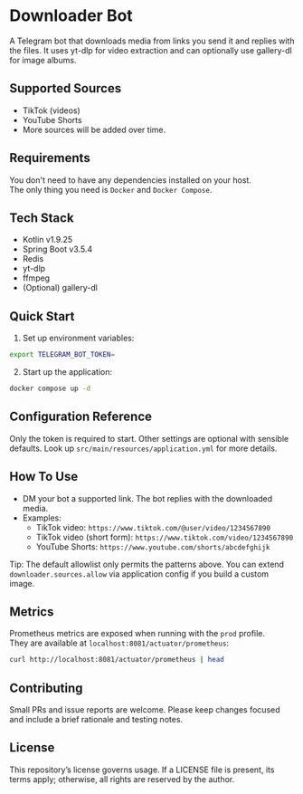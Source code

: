 # Downloader Bot
A Telegram bot that downloads media from links you send it and replies with the files.
It uses yt-dlp for video extraction and can optionally use gallery-dl for image albums.

## Supported Sources
- TikTok (videos)
- YouTube Shorts
- More sources will be added over time.

## Requirements
You don't need to have any dependencies installed on your host.  
The only thing you need is `Docker` and `Docker Compose`.

## Tech Stack
- Kotlin v1.9.25
- Spring Boot v3.5.4
- Redis
- yt-dlp
- ffmpeg
- (Optional) gallery-dl

## Quick Start
1. Set up environment variables:
```bash
export TELEGRAM_BOT_TOKEN=
```
2. Start up the application:
```bash
docker compose up -d
```

## Configuration Reference
Only the token is required to start. Other settings are optional with sensible defaults.
Look up `src/main/resources/application.yml` for more details.

## How To Use
- DM your bot a supported link. The bot replies with the downloaded media.
- Examples:
  - TikTok video: `https://www.tiktok.com/@user/video/1234567890`
  - TikTok video (short form): `https://www.tiktok.com/video/1234567890`
  - YouTube Shorts: `https://www.youtube.com/shorts/abcdefghijk`

Tip: The default allowlist only permits the patterns above. You can extend `downloader.sources.allow` via application config if you build a custom image.

## Metrics
Prometheus metrics are exposed when running with the `prod` profile.  
They are available at `localhost:8081/actuator/prometheus`:
```bash
curl http://localhost:8081/actuator/prometheus | head
```

## Contributing
Small PRs and issue reports are welcome. Please keep changes focused and include a brief rationale and testing notes.

## License
This repository’s license governs usage. If a LICENSE file is present, its terms apply; otherwise, all rights are reserved by the author.
